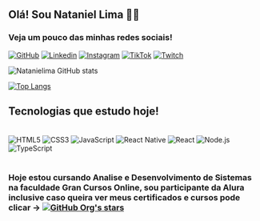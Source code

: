 ##  Olá! Sou Nataniel Lima 👋🏾

### Veja um pouco das minhas redes sociais!

[![GitHub](https://img.shields.io/badge/GitHub-100000?style=for-the-badge&logo=github&logoColor=white)](https://github.com/Natanielima)
[![Linkedin](https://img.shields.io/badge/LinkedIn-0077B5?style=for-the-badge&logo=linkedin&logoColor=white)](https://www.linkedin.com/in/nataniellima/)
[![Instagram](https://img.shields.io/badge/Instagram-E4405F?style=for-the-badge&logo=instagram&logoColor=white)](https://www.instagram.com/nataniellima/)
[![TikTok](https://img.shields.io/badge/TikTok-000000?style=for-the-badge&logo=tiktok&logoColor=white)](https://www.tiktok.com/@nataniellimaa)
[![Twitch](https://img.shields.io/badge/Twitch-9146FF?style=for-the-badge&logo=twitch&logoColor=white)](https://www.twitch.tv/allegumes)

![Natanielima GitHub stats](https://github-readme-stats.vercel.app/api?username=Natanielima&show_icons=true&theme=dracula)

[![Top Langs](https://github-readme-stats.vercel.app/api/top-langs?username=Natanielima)](https://github.com/anuraghazra/github-readme-stats)




## Tecnologias que estudo hoje!

<div style="display= inline_block"><br/>
  <img align="center" alt="HTML5" src="https://img.shields.io/badge/HTML5-E34F26?style=for-the-badge&logo=html5&logoColor=white"/>
  <img align="center" alt="CSS3" src="https://img.shields.io/badge/CSS3-1572B6?style=for-the-badge&logo=css3&logoColor=white"/>
  <img align="center" alt="JavaScript" src="https://img.shields.io/badge/JavaScript-323330?style=for-the-badge&logo=javascript&logoColor=F7DF1E"/>
  <img align="center" alt="React Native" src="https://img.shields.io/badge/React_Native-20232A?style=for-the-badge&logo=react&logoColor=61DAFB"/>
  <img align="center" alt="React" src="https://img.shields.io/badge/React-20232A?style=for-the-badge&logo=react&logoColor=61DAFB"/>
  <img align="center" alt="Node.js" src="https://img.shields.io/badge/Node.js-43853D?style=for-the-badge&logo=node.js&logoColor=white"/>
  <img align="center" alt="TypeScript" src="https://img.shields.io/badge/TypeScript-007ACC?style=for-the-badge&logo=typescript&logoColor=white"/>
</div><br/>

### Hoje estou cursando Analise e Desenvolvimento de Sistemas na faculdade Gran Cursos Online, sou participante da Alura inclusive caso queira ver meus certificados e cursos pode clicar -> [![GitHub Org's stars](https://badgen.net/badge/Alura/Certificado/purple)](https://cursos.alura.com.br/user/nataniellima27/fullCertificate/b342fb9fe08e2079a178b4f1fc52647b) 








